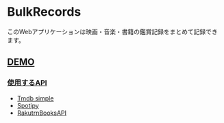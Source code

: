 # BulkRecords
<p>このWebアプリケーションは映画・音楽・書籍の鑑賞記録をまとめて記録できます。</p>
<h2><a href='http://yuutayoshida.pythonanywhere.com/'>DEMO</h2>

<h3>使用するAPI</h3>
<ul>
<li>Tmdb simple</li>
<li>Spotipy</li>
<li>RakutrnBooksAPI</li>
</ul>

